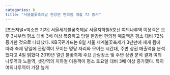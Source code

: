 ```yaml
---
categories: b
title: "서울불꽃축제날 한강변 편의점 매출 72 증가"
---
```

[포쓰저널=박소연 기자] 서울세계불꽃축제날 서울지하철5호선 여의나루역 이용객은 오후 3시부터 평소 대비 3배 이상 폭증하고 당일 한강변 편의점 매출액은 평소 대비 72% 증가한 것으로 나타났다. KB국민카드는 8일 서울 세계불꽃축제가 3년만에 재개 됨에 따라 축제 당일에 관람객이 모이는 명당 자리와 모이는 시간대, 주변 상권 매출액을 분석했다고 4일 밝혔다.2019년 열린 불꽃축제 주요 관람장소 및 주변 상권 분석 결과 여의나루역과 노들역, 샛강역의 지하철 이용객이 평소 토요일 대비 3배 이상 증가했다. 특히 여의나루역이 가장 높게